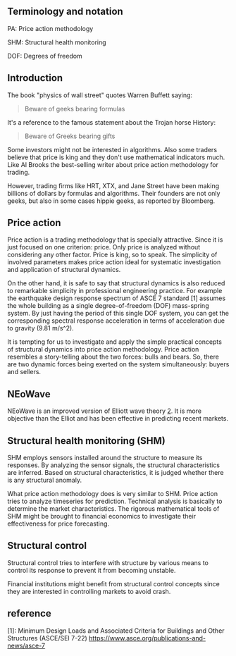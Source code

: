 ## Terminology and notation

PA: Price action methodology

SHM: Structural health monitoring

DOF: Degrees of freedom

## Introduction

The book "physics of wall street" quotes Warren Buffett saying: 

> Beware of geeks bearing formulas

It's a reference to the famous statement about the Trojan horse History:

> Beware of Greeks bearing gifts

Some investors might not be interested in algorithms. Also some traders believe that price is king and they don't use mathematical indicators much. Like Al Brooks the best-selling writer about price action methodology for trading.

However, trading firms like HRT, XTX, and Jane Street have been making billions of dollars by formulas and algorithms. Their founders are not only geeks, but also in some cases hippie geeks, as reported by Bloomberg.

## Price action

Price action is a trading methodology that is specially attractive. Since it is just focused on one criterion: price. Only price is analyzed without considering any other factor. Price is king, so to speak. The simplicity of involved parameters makes price action ideal for systematic investigation and application of structural dynamics.

On the other hand, it is safe to say that structural dynamics is also reduced to remarkable simplicity in professional engineering practice. For example the earthquake design response spectrum of ASCE 7 standard [1] assumes the whole building as a single degree-of-freedom (DOF) mass-spring system. By just having the period of this single DOF system, you can get the corresponding spectral response acceleration in terms of acceleration due to gravity (9.81 m/s^2).

It is tempting for us to investigate and apply the simple practical concepts of structural dynamics into price action methodology. Price action resembles a story-telling about the two forces: bulls and bears. So, there are two dynamic forces being exerted on the system simultaneously: buyers and sellers.

## NEoWave

NEoWave is an improved version of Elliott wave theory [2]. It is more objective than the Elliot and has been effective in predicting recent markets.

## Structural health monitoring (SHM)

SHM employs sensors installed around the structure to measure its responses. By analyzing the sensor signals, the structural characteristics are inferred. Based on structural characteristics, it is judged whether there is any structural anomaly.

What price action methodology does is very similar to SHM. Price action tries to analyze timeseries for prediction. Technical analysis is basically to determine the market characteristics. The rigorous mathematical tools of SHM might be brought to financial economics to investigate their effectiveness for price forecasting.

## Structural control

Structural control tries to interfere with structure by various means to control its response to prevent it from becoming unstable. 

Financial institutions might benefit from structural control concepts since they are interested in controlling markets to avoid crash.

## reference

[1]: Minimum Design Loads and Associated Criteria for Buildings and Other Structures (ASCE/SEI 7-22) https://www.asce.org/publications-and-news/asce-7

[2]: https://en.wikipedia.org/wiki/Elliott_wave_principle
